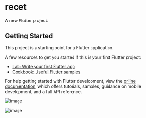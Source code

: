 # recet

A new Flutter project.

## Getting Started

This project is a starting point for a Flutter application.

A few resources to get you started if this is your first Flutter project:

- [Lab: Write your first Flutter app](https://docs.flutter.dev/get-started/codelab)
- [Cookbook: Useful Flutter samples](https://docs.flutter.dev/cookbook)

For help getting started with Flutter development, view the
[online documentation](https://docs.flutter.dev/), which offers tutorials,
samples, guidance on mobile development, and a full API reference.

![image](https://github.com/02julio04/recetasApp/assets/86692352/d9175821-4213-4453-8da9-e47c6f534c1d)

![image](https://github.com/02julio04/recetasApp/assets/86692352/59edc7b5-aa90-4141-acaa-37f5dc79b855)
